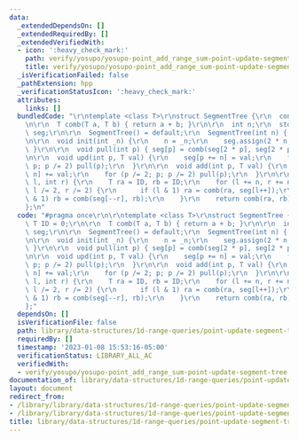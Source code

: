 ```yaml
---
data:
  _extendedDependsOn: []
  _extendedRequiredBy: []
  _extendedVerifiedWith:
  - icon: ':heavy_check_mark:'
    path: verify/yosupo/yosupo-point_add_range_sum-point-update-segment-tree.test.cpp
    title: verify/yosupo/yosupo-point_add_range_sum-point-update-segment-tree.test.cpp
  _isVerificationFailed: false
  _pathExtension: hpp
  _verificationStatusIcon: ':heavy_check_mark:'
  attributes:
    links: []
  bundledCode: "\r\ntemplate <class T>\r\nstruct SegmentTree {\r\n  const T ID = 0;\r\
    \n\r\n  T comb(T a, T b) { return a + b; }\r\n\r\n  int n;\r\n  std::vector<T>\
    \ seg;\r\n\r\n  SegmentTree() = default;\r\n  SegmentTree(int n) { init(n); }\r\
    \n\r\n  void init(int _n) {\r\n    n = _n;\r\n    seg.assign(2 * n, ID);\r\n \
    \ }\r\n\r\n  void pull(int p) { seg[p] = comb(seg[2 * p], seg[2 * p + 1]); }\r\
    \n\r\n  void upd(int p, T val) {\r\n    seg[p += n] = val;\r\n    for (p /= 2;\
    \ p; p /= 2) pull(p);\r\n  }\r\n\r\n  void add(int p, T val) {\r\n    seg[p +=\
    \ n] += val;\r\n    for (p /= 2; p; p /= 2) pull(p);\r\n  }\r\n\r\n  T query(int\
    \ l, int r) {\r\n    T ra = ID, rb = ID;\r\n    for (l += n, r += n + 1; l < r;\
    \ l /= 2, r /= 2) {\r\n      if (l & 1) ra = comb(ra, seg[l++]);\r\n      if (r\
    \ & 1) rb = comb(seg[--r], rb);\r\n    }\r\n    return comb(ra, rb);\r\n  }\r\n\
    };\n"
  code: "#pragma once\r\n\r\ntemplate <class T>\r\nstruct SegmentTree {\r\n  const\
    \ T ID = 0;\r\n\r\n  T comb(T a, T b) { return a + b; }\r\n\r\n  int n;\r\n  std::vector<T>\
    \ seg;\r\n\r\n  SegmentTree() = default;\r\n  SegmentTree(int n) { init(n); }\r\
    \n\r\n  void init(int _n) {\r\n    n = _n;\r\n    seg.assign(2 * n, ID);\r\n \
    \ }\r\n\r\n  void pull(int p) { seg[p] = comb(seg[2 * p], seg[2 * p + 1]); }\r\
    \n\r\n  void upd(int p, T val) {\r\n    seg[p += n] = val;\r\n    for (p /= 2;\
    \ p; p /= 2) pull(p);\r\n  }\r\n\r\n  void add(int p, T val) {\r\n    seg[p +=\
    \ n] += val;\r\n    for (p /= 2; p; p /= 2) pull(p);\r\n  }\r\n\r\n  T query(int\
    \ l, int r) {\r\n    T ra = ID, rb = ID;\r\n    for (l += n, r += n + 1; l < r;\
    \ l /= 2, r /= 2) {\r\n      if (l & 1) ra = comb(ra, seg[l++]);\r\n      if (r\
    \ & 1) rb = comb(seg[--r], rb);\r\n    }\r\n    return comb(ra, rb);\r\n  }\r\n\
    };"
  dependsOn: []
  isVerificationFile: false
  path: library/data-structures/1d-range-queries/point-update-segment-tree.hpp
  requiredBy: []
  timestamp: '2023-01-08 15:53:16-05:00'
  verificationStatus: LIBRARY_ALL_AC
  verifiedWith:
  - verify/yosupo/yosupo-point_add_range_sum-point-update-segment-tree.test.cpp
documentation_of: library/data-structures/1d-range-queries/point-update-segment-tree.hpp
layout: document
redirect_from:
- /library/library/data-structures/1d-range-queries/point-update-segment-tree.hpp
- /library/library/data-structures/1d-range-queries/point-update-segment-tree.hpp.html
title: library/data-structures/1d-range-queries/point-update-segment-tree.hpp
---
```

